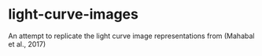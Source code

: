 # light-curve-images
An attempt to replicate the light curve image representations from (Mahabal et al., 2017)
